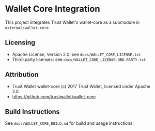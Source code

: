 # Wallet Core Integration

This project integrates Trust Wallet's wallet-core as a submodule in `external/wallet-core`.

## Licensing
- Apache License, Version 2.0: see `docs/WALLET_CORE_LICENSE.txt`
- Third-party licenses: see `docs/WALLET_CORE_LICENSE-3RD-PARTY.txt`

## Attribution
- Trust Wallet wallet-core (c) 2017 Trust Wallet, licensed under Apache 2.0
- https://github.com/trustwallet/wallet-core

## Build Instructions
See `docs/WALLET_CORE_BUILD.md` for build and usage instructions.
